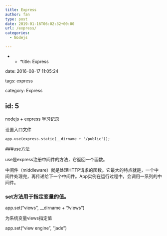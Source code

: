 ```yaml
---
title: Express
author: fan
type: post
date: 2019-01-16T06:02:32+00:00
url: /express/
categories:
  - Nodejs

---
```

* * *title: Express


  
date: 2016-08-17 11:05:24
  
tags: express
  
category: Express</p> 

## id: 5

nodejs + express 学习记录
  
设置入口文件
  
`app.use(express.static(__dirname + '/public'));`
  
###use方法
  
use是express注册中间件的方法，它返回一个函数。
  
中间件（middleware）就是处理HTTP请求的函数。它最大的特点就是，一个中间件处理完，再传递给下一个中间件。App实例在运行过程中，会调用一系列的中间件。

### set方法用于指定变量的值。

app.set(&#8220;views&#8221;, __dirname + &#8220;/views&#8221;)
  
为系统变量views指定值
  
app.set(&#8220;view engine&#8221;, &#8220;jade&#8221;)